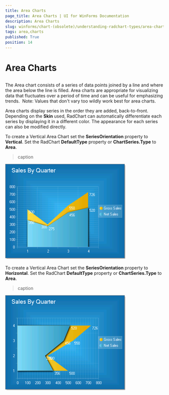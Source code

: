 ```yaml
---
title: Area Charts
page_title: Area Charts | UI for WinForms Documentation
description: Area Charts
slug: winforms/chart-(obsolete)/understanding-radchart-types/area-charts
tags: area,charts
published: True
position: 14
---
```


# Area Charts



## 

The Area chart consists of a series of data points joined by a line and where the area below the line is filled. Area charts are appropriate for visualizing data that fluctuates over a period of time and can be useful for emphasizing trends.  Note: Values that don't vary too wildly work best for area charts. 

Area charts display series in the order they are added, back-to-front.  Depending on the __Skin__ used, RadChart can automatically differentiate each series by displaying it in a different color. The appearance for each series can also be modified directly.

To create a Vertical Area Chart set the __SeriesOrientation__ property to __Vertical__. Set the RadChart __DefaultType__ property or __ChartSeries.Type__ to __Area__.


>caption 

![chart-undestanding-radchart-types-area-charts 001](images/chart-undestanding-radchart-types-area-charts001.png)

To create a Vertical Area Chart set the __SeriesOrientation__ property to __Horizontal__. Set the RadChart __DefaultType__ property or __ChartSeries.Type__ to __Area__.
>caption 

![chart-undestanding-radchart-types-area-charts 002](images/chart-undestanding-radchart-types-area-charts002.png)
